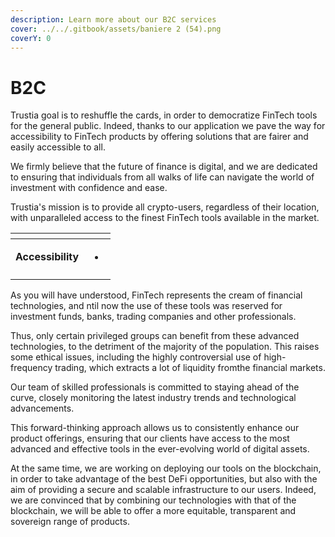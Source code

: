 ```yaml
---
description: Learn more about our B2C services
cover: ../../.gitbook/assets/baniere 2 (54).png
coverY: 0
---
```


# B2C

Trustia goal is to reshuffle the cards, in order to democratize FinTech tools for the general public. Indeed, thanks to our application we pave the way for accessibility to FinTech products by offering solutions that are fairer and easily accessible to all.

We firmly believe that the future of finance is digital, and we are dedicated to ensuring that individuals from all walks of life can navigate the world of investment with confidence and ease.

Trustia's mission is to provide all crypto-users, regardless of their location, with unparalleled access to the finest FinTech tools available in the market.

<table data-card-size="large" data-view="cards"><thead><tr><th></th><th></th></tr></thead><tbody><tr><td><strong>Accessibility</strong></td><td><ul><li></li></ul></td></tr><tr><td></td><td></td></tr></tbody></table>

As you will have understood, FinTech represents the cream of financial technologies, and ntil now the use of these tools was reserved for investment funds, banks, trading companies and other professionals.

Thus, only certain privileged groups can benefit from these advanced technologies, to the detriment of the majority of the population. This raises some ethical issues, including the highly controversial use of high-frequency trading, which extracts a lot of liquidity fromthe financial markets.

Our team of skilled professionals is committed to staying ahead of the curve, closely monitoring the latest industry trends and technological advancements.

This forward-thinking approach allows us to consistently enhance our product offerings, ensuring that our clients have access to the most advanced and effective tools in the ever-evolving world of digital assets.

At the same time, we are working on deploying our tools on the blockchain, in order to take advantage of the best DeFi opportunities, but also with the aim of providing a secure and scalable infrastructure to our users. Indeed, we are convinced that by combining our technologies with that of the blockchain, we will be able to offer a more equitable, transparent and sovereign range of products.
